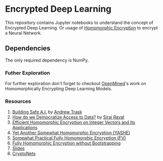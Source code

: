 # Encrypted Deep Learning
This repository contains Jupyter notebooks to understand the concept of Encrypted Deep Learning. 
Or usage of [Homomorphic Encryption](https://www.wired.com/2014/11/hacker-lexicon-homomorphic-encryption/) to encrypt a Neural Network.


## Dependencies
The only required dependency is NumPy.

### Futher Exploration
For further exploration don't forget to checkout [OpenMined](https://github.com/OpenMined)'s work on Homomorphically Encrypting Deep Learning Models.

### Resources
1. [Building Safe A.I.](http://iamtrask.github.io/2017/03/17/safe-ai/) by [Andrew Trask](https://github.com/iamtrask)
2. [How do we Democratize Access to Data?](https://youtu.be/HAC6sqq7_-U) by [Siraj Raval](https://www.youtube.com/channel/UCWN3xxRkmTPmbKwht9FuE5A)
3. [Efficient Homomorphic Encryption on Integer Vectors and Its Applications](http://www.rle.mit.edu/sia/wp-content/uploads/2015/04/2014-zhou-wornell-ita.pdf)
4. [Yet Another Somewhat Homomorphic Encryption (YASHE)](https://eprint.iacr.org/2013/075.pdf)
5. [Somewhat Practical Fully Homomorphic Encryption (FV)](https://pdfs.semanticscholar.org/531f/8e756ea280f093138788ee896b3fa8ca085a.pdf)
6. [Fully Homomorphic Encryption without Bootstrapping](http://eprint.iacr.org/2011/277.pdf)
7. [Slides](https://slides.com/piyushmalhotra/encrypted-deep-learning/)
8. [CryptoNets](https://arxiv.org/abs/1412.6181)